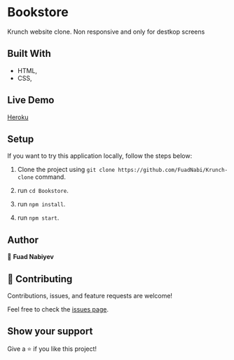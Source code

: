 # Bookstore

  Krunch website clone. Non responsive and only for destkop screens


## Built With

- HTML,
- CSS,

## Live Demo

[Heroku](https://book-store-8bts.herokuapp.com)

## Setup

  If you want to try this application locally, follow the steps below:

  1. Clone the project using `git clone https://github.com/FuadNabi/Krunch-clone` command.

  2. run `cd Bookstore`.

  3. run `npm install`.

  4. run `npm start`.

## Author

👤 **Fuad Nabiyev**


## 🤝 Contributing

Contributions, issues, and feature requests are welcome!

Feel free to check the <a href="https://github.com/FuadNabi/Krunch-clone/issues" target="_blank">issues page</a>.

## Show your support

Give a ⭐️ if you like this project!
